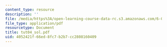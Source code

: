 ```yaml
---
content_type: resource
description: ''
file: /media/https%3A/open-learning-course-data-rc.s3.amazonaws.com/6-041-probabilistic-systems-analysis-and-applied-probability-spring-2006/4052421f66ed8fc7b2b7cc2808160409_tut04_sol.pdf
file_type: application/pdf
resourcetype: Document
title: tut04_sol.pdf
uid: 4052421f-66ed-8fc7-b2b7-cc2808160409
---
```

